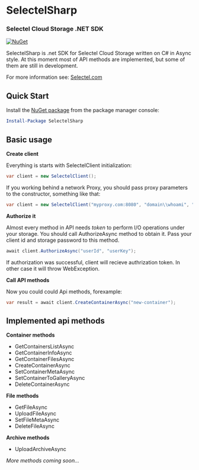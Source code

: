 # SelectelSharp
### Selectel Cloud Storage .NET SDK 

[![NuGet](https://img.shields.io/nuget/v/SelectelSharp.svg)](https://www.nuget.org/packages/SelectelSharp?NormalizedVersion=0.8.0)

SelectelSharp is .net SDK for Selectel Cloud Storage written on C# in Async style.
At this moment most of API methods are implemented, but some of them are still in development.

For more information see: 
[Selectel.com](https://selectel.com/)

## Quick Start

Install the [NuGet package](https://www.nuget.org/packages/SelectelSharp/) from the package manager console:
```powershell
Install-Package SelectelSharp
```

## Basic usage

**Create client**

Everything is starts with SelectelClient initialization:

```cs
var client = new SelectelClient();
```

If you working behind a network Proxy, you should pass proxy parameters to the constructor, something like that:

```cs
var client = new SelectelClient("myproxy.com:8080", "domain\\whoami", "pa$$w0rd");
```

**Authorize it**

Almost every method in API needs _token_ to perform I/O operations under your storage.
You should call AuthorizeAsync method to obtain it. Pass your client id and storage password to this method.

```cs
await client.AuthorizeAsync("userId", "userKey");
```
If authorization was successful, client will recieve authrization token. In other case it will throw WebException.

**Call API methods**

Now you could could Api methods, forexample:
```cs
var result = await client.CreateContainerAsync("new-container");
```

## Implemented api methods

**Container methods**
* GetContainersListAsync
* GetContainerInfoAsync
* GetContainerFilesAsync
* CreateContainerAsync
* SetContainerMetaAsync
* SetContainerToGalleryAsync
* DeleteContainerAsync

**File methods**
* GetFileAsync
* UploadFileAsync
* SetFileMetaAsync
* DeleteFileAsync

**Archive methods**
* UploadArchiveAsync

_More methods coming soon..._
